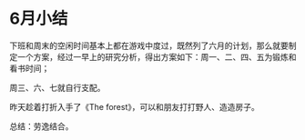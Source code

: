 # 6月小结

下班和周末的空闲时间基本上都在游戏中度过，既然列了六月的计划，那么就要制定一个方案，经过一早上的研究分析，得出方案如下：周一、二、四、五为锻炼和看书时间；

周三、六、七就自行支配。

昨天趁着打折入手了《The forest》，可以和朋友打打野人、造造房子。

总结：劳逸结合。